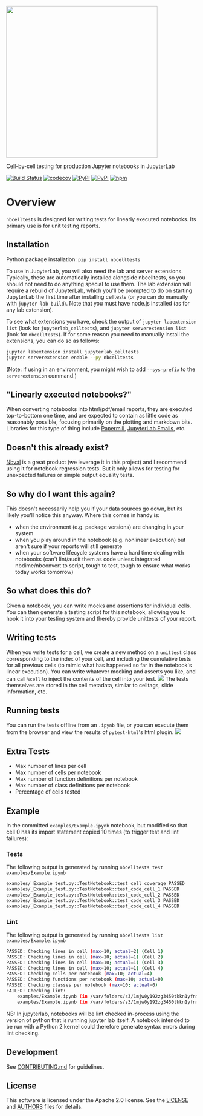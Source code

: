 <img src="https://raw.githubusercontent.com/jpmorganchase/nbcelltests/main/docs/logo.png" width=400></img>


Cell-by-cell testing for production Jupyter notebooks in JupyterLab

[![Build Status](https://github.com/jpmorganchase/nbcelltests/workflows/Build%20Status/badge.svg?branch=main)](https://github.com/jpmorganchase/nbcelltests/actions?query=workflow%3A%22Build+Status%22)
[![codecov](https://codecov.io/gh/jpmorganchase/nbcelltests/branch/main/graph/badge.svg)](https://codecov.io/gh/jpmorganchase/nbcelltests)
[![PyPI](https://img.shields.io/pypi/l/nbcelltests.svg)](https://pypi.python.org/pypi/nbcelltests)
[![PyPI](https://img.shields.io/pypi/v/nbcelltests.svg)](https://pypi.python.org/pypi/nbcelltests)
[![npm](https://img.shields.io/npm/v/jupyterlab_celltests.svg)](https://www.npmjs.com/package/jupyterlab_celltests)


# Overview
`nbcelltests` is designed for writing tests for linearly executed notebooks. Its primary use is for unit testing reports. 

## Installation
Python package installation: `pip install nbcelltests`

To use in JupyterLab, you will also need the lab and server extensions. Typically, these are
automatically installed alongside nbcelltests, so you should not need to do anything special
to use them. The lab extension will require a rebuild of JupyterLab, which you'll be prompted
to do on starting JupyterLab the first time after installing celltests (or you can do manually
with `jupyter lab build`). Note that you must have node.js installed (as for any lab extension).

To see what extensions you have, check the output of `jupyter labextension list` (look for
`jupyterlab_celltests`), and `jupyter serverextension list` (look for `nbcelltests`).
If for some reason you need to manually install the extensions, you can do so as follows:

```bash
jupyter labextension install jupyterlab_celltests
jupyter serverextension enable --py nbcelltests
```

(Note: if using in an environment, you might wish to add `--sys-prefix` to the `serverextension` command.)

## "Linearly executed notebooks?"
When converting notebooks into html/pdf/email reports, they are executed top-to-bottom one time, and are expected to contain as little code as reasonably possible, focusing primarily on the plotting and markdown bits. Libraries for this type of thing include [Papermill](https://github.com/nteract/papermill), [JupyterLab Emails](https://github.com/timkpaine/jupyterlab_email), etc. 

## Doesn't this already exist?
[Nbval](https://github.com/computationalmodelling/nbval) is a great product (we leverage it in this project) and I recommend using it for notebook regression tests. But it only allows for testing for unexpected failures or simple output equality tests.

## So why do I want this again?
This doesn't necessarily help you if your data sources go down, but its likely you'll notice this anyway. Where this comes in handy is:

- when the environment (e.g. package versions) are changing in your system
- when you play around in the notebook (e.g. nonlinear execution) but aren't sure if your reports will still generate
- when your software lifecycle systems have a hard time dealing with notebooks (can't lint/audit them as code unless integrated nbdime/nbconvert to script, tough to test, tough to ensure what works today works tomorrow)

## So what does this do?
Given a notebook, you can write mocks and assertions for individual cells. You can then generate a testing script for this notebook, allowing you to hook it into your testing system and thereby provide unittests of your report. 

## Writing tests
When you write tests for a cell, we create a new method on a `unittest` class corresponding to the index of your cell, and including the cumulative tests for all previous cells (to mimic what has happened so far in the notebook's linear execution). You can write whatever mocking and asserts you like, and can call `%cell` to inject the contents of the cell into your test. 
![](https://raw.githubusercontent.com/timkpaine/nbcelltests/main/docs/demo.gif)
The tests themselves are stored in the cell metadata, similar to celltags, slide information, etc. 

## Running tests
You can run the tests offline from an `.ipynb` file, or you can execute them from the browser and view the results of `pytest-html`'s html plugin.
![](https://raw.githubusercontent.com/timkpaine/nbcelltests/main/docs/demo2.gif)

## Extra Tests
- Max number of lines per cell
- Max number of cells per notebook
- Max number of function definitions per notebook
- Max number of class definitions per notebook
- Percentage of cells tested

## Example
In the committed `examples/Example.ipynb` notebook, but modified so that cell 0 has its import statement copied 10 times (to trigger test and lint failures):


### Tests
The following output is generated by running `nbcelltests test examples/Example.ipynb`
```bash
examples/_Example_test.py::TestNotebook::test_cell_coverage PASSED                                                                               [ 20%]
examples/_Example_test.py::TestNotebook::test_code_cell_1 PASSED                                                                                 [ 40%]
examples/_Example_test.py::TestNotebook::test_code_cell_2 PASSED                                                                                 [ 60%]
examples/_Example_test.py::TestNotebook::test_code_cell_3 PASSED                                                                                 [ 80%]
examples/_Example_test.py::TestNotebook::test_code_cell_4 PASSED                                                                                 [100%]
```
### Lint
The following output is generated by running `nbcelltests lint examples/Example.ipynb`

```bash
PASSED: Checking lines in cell (max=10; actual=2) (Cell 1)
PASSED: Checking lines in cell (max=10; actual=1) (Cell 2)
PASSED: Checking lines in cell (max=10; actual=1) (Cell 3)
PASSED: Checking lines in cell (max=10; actual=1) (Cell 4)
PASSED: Checking cells per notebook (max=10; actual=4)
PASSED: Checking functions per notebook (max=10; actual=0)
PASSED: Checking classes per notebook (max=10; actual=0)
FAILED: Checking lint:
	examples/Example.ipynb (in /var/folders/s3/1mjw0y192zg3450tkkn1yfnm0000gn/T/tmpp91li59p.py):32:1: F821 undefined name 'test3'
	examples/Example.ipynb (in /var/folders/s3/1mjw0y192zg3450tkkn1yfnm0000gn/T/tmpp91li59p.py):32:6: W291 trailing whitespace
```

NB: In jupyterlab, notebooks will be lint checked in-process using the version of
python that is running jupyter lab itself. A notebook intended to be
run with a Python 2 kernel could therefore generate syntax errors
during lint checking.

## Development

See [CONTRIBUTING.md](https://github.com/jpmorganchase/nbcelltests/blob/main/CONTRIBUTING.md) for guidelines.


## License

This software is licensed under the Apache 2.0 license. See the
[LICENSE](https://github.com/jpmorganchase/nbcelltests/blob/main/LICENSE) and [AUTHORS](https://github.com/jpmorganchase/nbcelltests/blob/main/AUTHORS) files for details.

